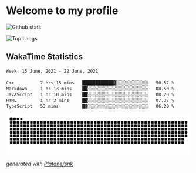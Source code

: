 # Welcome to my profile

![Github stats](https://github-readme-stats.vercel.app/api?username=xinthose&show_icons=true&theme=radical&count_private=true)

![Top Langs](https://github-readme-stats.vercel.app/api/top-langs/?username=xinthose)

## WakaTime Statistics
<!--START_SECTION:waka-->
```text
Week: 15 June, 2021 - 22 June, 2021

C++          7 hrs 15 mins   ████████████▓░░░░░░░░░░░░   50.57 % 
Markdown     1 hr 13 mins    ██░░░░░░░░░░░░░░░░░░░░░░░   08.50 % 
JavaScript   1 hr 10 mins    ██░░░░░░░░░░░░░░░░░░░░░░░   08.20 % 
HTML         1 hr 3 mins     ██░░░░░░░░░░░░░░░░░░░░░░░   07.37 % 
TypeScript   53 mins         █▓░░░░░░░░░░░░░░░░░░░░░░░   06.20 % 
```
<!--END_SECTION:waka-->

![github contribution grid snake animation](https://raw.githubusercontent.com/xinthose/xinthose/dist/github-contribution-grid-snake.svg)

_generated with [Platane/snk](https://github.com/Platane/snk)_
